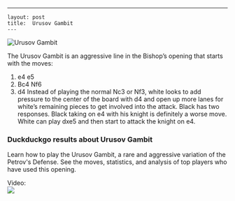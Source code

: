 ---
    layout: post
    title:  Urusov Gambit
    ---


![Urusov Gambit](https://www.thechesswebsite.com/wp-content/uploads/2017/02/urusov-gambit.jpg)

The Urusov Gambit is an aggressive line in the Bishop’s opening that starts with the moves:
1. e4 e5
2. Bc4 Nf6
3. d4
Instead of playing the normal Nc3 or Nf3, white looks to add pressure to the center of the board with d4 and open up more lanes for white’s remaining pieces to get involved into the attack. Black has two responses. Black taking on e4 with his knight is definitely a worse move. White can play dxe5 and then start to attack the knight on e4.


### Duckduckgo results about Urusov Gambit

Learn how to play the Urusov Gambit, a rare and aggressive variation of the Petrov's Defense. See the moves, statistics, and analysis of top players who have used this opening.

Video:  
[![](https://tse4.mm.bing.net/th?id=OVP.J1FUHfizPhUQgteZDxlOQgHgFo&pid=Api)](https://www.youtube.com/watch?v=dxUuueHFfFs)

